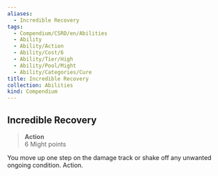 ```yaml
---
aliases:
  - Incredible Recovery
tags:
  - Compendium/CSRD/en/Abilities
  - Ability
  - Ability/Action
  - Ability/Cost/6
  - Ability/Tier/High
  - Ability/Pool/Might
  - Ability/Categories/Cure
title: Incredible Recovery
collection: Abilities
kind: Compendium
---
```

## Incredible Recovery  
>**Action**  
>6 Might points
  
You move up one step on the damage track or shake off any unwanted ongoing condition. Action.